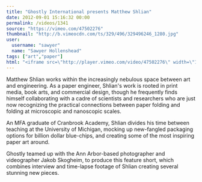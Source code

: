 ```yaml
---
title: "Ghostly International presents Matthew Shlian"
date: 2012-09-01 15:16:32 00:00
permalink: /videos/1341
source: "https://vimeo.com/47502276"
thumbnail: "http://b.vimeocdn.com/ts/329/496/329496246_1280.jpg"
user:
  username: "sawyer"
  name: "Sawyer Hollenshead"
tags: ["art","paper"]
html: "<iframe src=\"http://player.vimeo.com/video/47502276\" width=\"1280\" height=\"720\" frameborder=\"0\" webkitAllowFullScreen mozallowfullscreen allowFullScreen></iframe>"
---
```


Matthew Shlian works within the increasingly nebulous space between art and engineering. As a paper engineer, Shlian's work is rooted in print media, book arts, and commercial design, though he frequently finds himself collaborating with a cadre of scientists and researchers who are just now recognizing the practical connections between paper folding and folding at microscopic and nanoscopic scales.

An MFA graduate of Cranbrook Academy, Shlian divides his time between teaching at the University of Michigan, mocking up new-fangled packaging options for billion dollar blue-chips, and creating some of the most inspiring paper art around.

Ghostly teamed up with the Ann Arbor-based photographer and videographer Jakob Skogheim, to produce this feature short, which combines interview and time-lapse footage of Shlian creating several stunning new pieces.